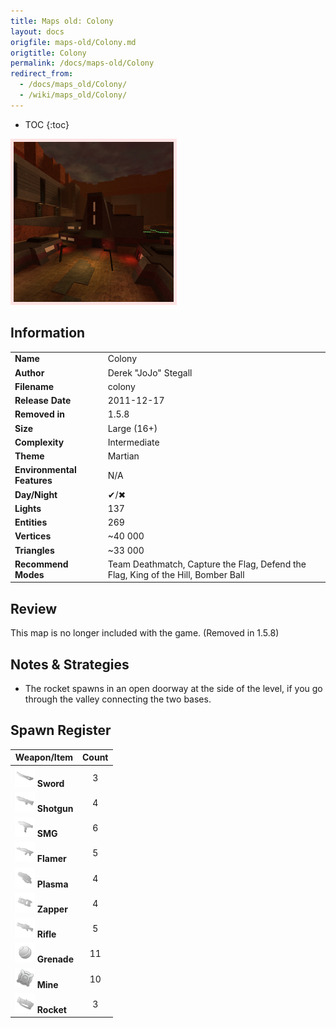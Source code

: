 ```yaml
---
title: Maps old: Colony
layout: docs
origfile: maps-old/Colony.md
origtitle: Colony
permalink: /docs/maps-old/Colony
redirect_from:
  - /docs/maps_old/Colony/
  - /wiki/maps_old/Colony/
---
```

* TOC
{:toc}
<img style='border:5px solid #ffe0e0e0' src="../images/maps-old/colony.png" width="256px" />

## Information

|                            |                                                                                   |
|----------------------------|-----------------------------------------------------------------------------------|
| **Name**                   | Colony                                                                            |
| **Author**                 | Derek "JoJo" Stegall                                                              |
| **Filename**               | colony                                                                            |
| **Release Date**           | 2011-12-17                                                                        |
| **Removed in**             | 1.5.8                                                                             |
| **Size**                   | Large (16+)                                                                       |
| **Complexity**             | Intermediate                                                                      |
| **Theme**                  | Martian                                                                           |
| **Environmental Features** | N/A                                                                               |
| **Day/Night**              | ✔/✖                                                                               |
| **Lights**                 | 137                                                                               |
| **Entities**               | 269                                                                               |
| **Vertices**               | ~40 000                                                                           |
| **Triangles**              | ~33 000                                                                           |
| **Recommend Modes**        | Team Deathmatch, Capture the Flag, Defend the Flag, King of the Hill, Bomber Ball |

## Review

This map is no longer included with the game. (Removed in 1.5.8)

## Notes & Strategies

- The rocket spawns in an open doorway at the side of the level, if you go through the valley connecting the two bases.

## Spawn Register

| Weapon/Item                                                         | Count |
|---------------------------------------------------------------------|:-----:|
| <img src="../images/weapons/sword.png" width="32px"/> **Sword**     |   3   |
| <img src="../images/weapons/shotgun.png" width="32px"/> **Shotgun** |   4   |
| <img src="../images/weapons/smg.png" width="32px"/> **SMG**         |   6   |
| <img src="../images/weapons/flamer.png" width="32px"/> **Flamer**   |   5   |
| <img src="../images/weapons/plasma.png" width="32px"/> **Plasma**   |   4   |
| <img src="../images/weapons/zapper.png" width="32px"/> **Zapper**   |   4   |
| <img src="../images/weapons/rifle.png" width="32px"/> **Rifle**     |   5   |
| <img src="../images/weapons/grenade.png" width="32px"/> **Grenade** |  11   |
| <img src="../images/weapons/mine.png" width="32px"/> **Mine**       |  10   |
| <img src="../images/weapons/rocket.png" width="32px"/> **Rocket**   |   3   |
